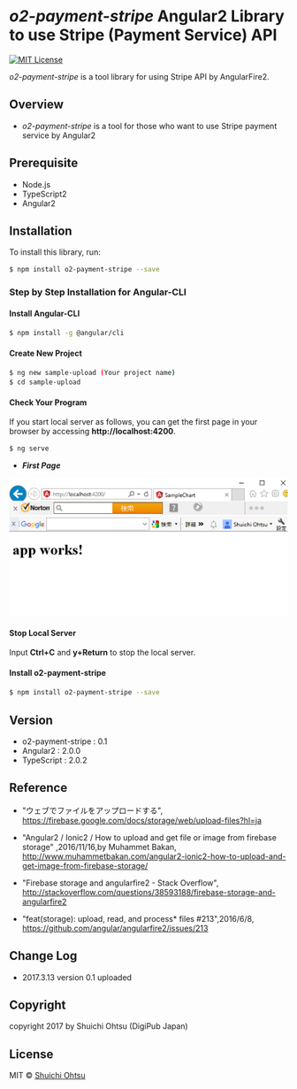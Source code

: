 # _o2-payment-stripe_ Angular2 Library to use Stripe (Payment Service) API
[![MIT License](http://img.shields.io/badge/license-MIT-blue.svg?style=flat)](LICENSE)


_o2-payment-stripe_ is a tool library for using Stripe API by AngularFire2.

## Overview 
   - _o2-payment-stripe_ is a tool for those who want to use Stripe payment service  by  Angular2

   

## Prerequisite

   - Node.js
   - TypeScript2
   - Angular2


## Installation


To install this library, run:

```bash
$ npm install o2-payment-stripe --save
```


### Step by Step Installation for Angular-CLI


#### Install Angular-CLI

```bash
$ npm install -g @angular/cli
```

#### Create New Project

```bash
$ ng new sample-upload (Your project name)
$ cd sample-upload 
```
#### Check Your Program

If you start local server as follows, you can get the first page in your browser by accessing **http://localhost:4200**.


```bash
$ ng serve
```

  - ***First Page*** 

  <img src="https://raw.githubusercontent.com/Ohtsu/images/master/install/first-view-by-localserver01.png" width= "640" >

#### Stop Local Server

Input **Ctrl+C** and **y+Return** to stop the local server.


#### Install o2-payment-stripe

```bash
$ npm install o2-payment-stripe --save
```

## Version

   - o2-payment-stripe : 0.1
   - Angular2     : 2.0.0
   - TypeScript   : 2.0.2



## Reference

- "ウェブでファイルをアップロードする",
<https://firebase.google.com/docs/storage/web/upload-files?hl=ja>

- "Angular2 / Ionic2 / How to upload and get file or image from firebase storage" ,2016/11/16,by Muhammet Bakan, 
<http://www.muhammetbakan.com/angular2-ionic2-how-to-upload-and-get-image-from-firebase-storage/>

- "Firebase storage and angularfire2 - Stack Overflow",
<http://stackoverflow.com/questions/38593188/firebase-storage-and-angularfire2>

- "feat(storage): upload, read, and process* files #213",2016/6/8,
<https://github.com/angular/angularfire2/issues/213>


## Change Log

 - 2017.3.13 version 0.1 uploaded 

## Copyright

copyright 2017 by Shuichi Ohtsu (DigiPub Japan)


## License

MIT © [Shuichi Ohtsu](mailto:ohtsu@digipub-net.com)
